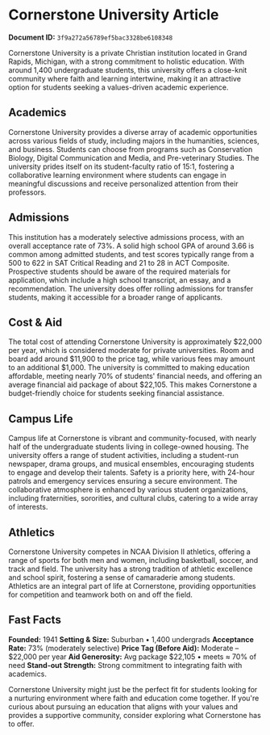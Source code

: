 # Cornerstone University Article

**Document ID:** `3f9a272a56789ef5bac3328be6108348`

Cornerstone University is a private Christian institution located in Grand Rapids, Michigan, with a strong commitment to holistic education. With around 1,400 undergraduate students, this university offers a close-knit community where faith and learning intertwine, making it an attractive option for students seeking a values-driven academic experience.

## Academics
Cornerstone University provides a diverse array of academic opportunities across various fields of study, including majors in the humanities, sciences, and business. Students can choose from programs such as Conservation Biology, Digital Communication and Media, and Pre-veterinary Studies. The university prides itself on its student-faculty ratio of 15:1, fostering a collaborative learning environment where students can engage in meaningful discussions and receive personalized attention from their professors.

## Admissions
This institution has a moderately selective admissions process, with an overall acceptance rate of 73%. A solid high school GPA of around 3.66 is common among admitted students, and test scores typically range from a 500 to 622 in SAT Critical Reading and 21 to 28 in ACT Composite. Prospective students should be aware of the required materials for application, which include a high school transcript, an essay, and a recommendation. The university does offer rolling admissions for transfer students, making it accessible for a broader range of applicants.

## Cost & Aid
The total cost of attending Cornerstone University is approximately $22,000 per year, which is considered moderate for private universities. Room and board add around $11,900 to the price tag, while various fees may amount to an additional $1,000. The university is committed to making education affordable, meeting nearly 70% of students' financial needs, and offering an average financial aid package of about $22,105. This makes Cornerstone a budget-friendly choice for students seeking financial assistance.

## Campus Life
Campus life at Cornerstone is vibrant and community-focused, with nearly half of the undergraduate students living in college-owned housing. The university offers a range of student activities, including a student-run newspaper, drama groups, and musical ensembles, encouraging students to engage and develop their talents. Safety is a priority here, with 24-hour patrols and emergency services ensuring a secure environment. The collaborative atmosphere is enhanced by various student organizations, including fraternities, sororities, and cultural clubs, catering to a wide array of interests.

## Athletics
Cornerstone University competes in NCAA Division II athletics, offering a range of sports for both men and women, including basketball, soccer, and track and field. The university has a strong tradition of athletic excellence and school spirit, fostering a sense of camaraderie among students. Athletics are an integral part of life at Cornerstone, providing opportunities for competition and teamwork both on and off the field.

## Fast Facts
**Founded:** 1941
**Setting & Size:** Suburban • 1,400 undergrads
**Acceptance Rate:** 73% (moderately selective)
**Price Tag (Before Aid):** Moderate – $22,000 per year
**Aid Generosity:** Avg package $22,105 • meets ≈ 70% of need
**Stand-out Strength:** Strong commitment to integrating faith with academics.

Cornerstone University might just be the perfect fit for students looking for a nurturing environment where faith and education come together. If you're curious about pursuing an education that aligns with your values and provides a supportive community, consider exploring what Cornerstone has to offer.
